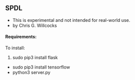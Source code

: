## SPDL

- This is experimental and not intended for real-world use.
- by Chris G. Willcocks

#### Requirements:
To install:

 1. sudo pip3 install flask
 - sudo pip3 install tensorflow
 - python3 server.py
